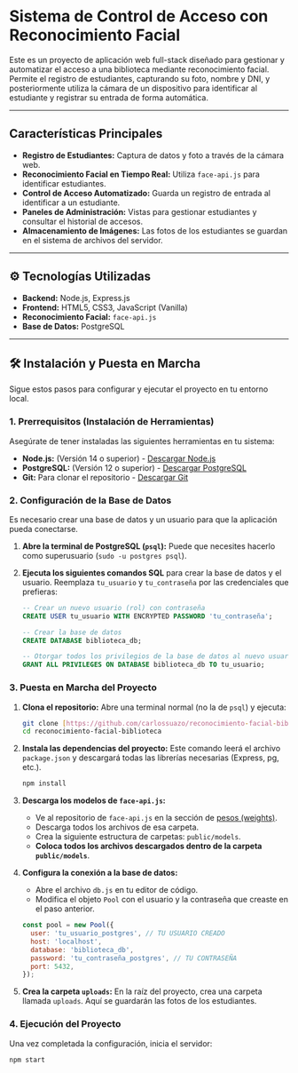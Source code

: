 # Sistema de Control de Acceso con Reconocimiento Facial

Este es un proyecto de aplicación web full-stack diseñado para gestionar y automatizar el acceso a una biblioteca mediante reconocimiento facial. Permite el registro de estudiantes, capturando su foto, nombre y DNI, y posteriormente utiliza la cámara de un dispositivo para identificar al estudiante y registrar su entrada de forma automática.

---

## Características Principales

* **Registro de Estudiantes:** Captura de datos y foto a través de la cámara web.
* **Reconocimiento Facial en Tiempo Real:** Utiliza `face-api.js` para identificar estudiantes.
* **Control de Acceso Automatizado:** Guarda un registro de entrada al identificar a un estudiante.
* **Paneles de Administración:** Vistas para gestionar estudiantes y consultar el historial de accesos.
* **Almacenamiento de Imágenes:** Las fotos de los estudiantes se guardan en el sistema de archivos del servidor.

---

## ⚙️ Tecnologías Utilizadas

* **Backend:** Node.js, Express.js
* **Frontend:** HTML5, CSS3, JavaScript (Vanilla)
* **Reconocimiento Facial:** `face-api.js`
* **Base de Datos:** PostgreSQL

---

## 🛠️ Instalación y Puesta en Marcha

Sigue estos pasos para configurar y ejecutar el proyecto en tu entorno local.

### **1. Prerrequisitos (Instalación de Herramientas)**

Asegúrate de tener instaladas las siguientes herramientas en tu sistema:

* **Node.js:** (Versión 14 o superior) - [Descargar Node.js](https://nodejs.org/)
* **PostgreSQL:** (Versión 12 o superior) - [Descargar PostgreSQL](https://www.postgresql.org/download/)
* **Git:** Para clonar el repositorio - [Descargar Git](https://git-scm.com/downloads)

### **2. Configuración de la Base de Datos**

Es necesario crear una base de datos y un usuario para que la aplicación pueda conectarse.

1.  **Abre la terminal de PostgreSQL (`psql`):**
    Puede que necesites hacerlo como superusuario (`sudo -u postgres psql`).

2.  **Ejecuta los siguientes comandos SQL** para crear la base de datos y el usuario. Reemplaza `tu_usuario` y `tu_contraseña` por las credenciales que prefieras:

    ```sql
    -- Crear un nuevo usuario (rol) con contraseña
    CREATE USER tu_usuario WITH ENCRYPTED PASSWORD 'tu_contraseña';

    -- Crear la base de datos
    CREATE DATABASE biblioteca_db;

    -- Otorgar todos los privilegios de la base de datos al nuevo usuario
    GRANT ALL PRIVILEGES ON DATABASE biblioteca_db TO tu_usuario;
    ```

### **3. Puesta en Marcha del Proyecto**

1.  **Clona el repositorio:**
    Abre una terminal normal (no la de `psql`) y ejecuta:
    ```bash
    git clone [https://github.com/carlossuazo/reconocimiento-facial-biblioteca.git](https://github.com/carlossuazo/reconocimiento-facial-biblioteca.git)
    cd reconocimiento-facial-biblioteca
    ```

2.  **Instala las dependencias del proyecto:**
    Este comando leerá el archivo `package.json` y descargará todas las librerías necesarias (Express, pg, etc.).
    ```bash
    npm install
    ```

3.  **Descarga los modelos de `face-api.js`:**
    * Ve al repositorio de `face-api.js` en la sección de [pesos (weights)](https://github.com/justadudewhohacks/face-api.js/tree/master/weights).
    * Descarga todos los archivos de esa carpeta.
    * Crea la siguiente estructura de carpetas: `public/models`.
    * **Coloca todos los archivos descargados dentro de la carpeta `public/models`**.

4.  **Configura la conexión a la base de datos:**
    * Abre el archivo `db.js` en tu editor de código.
    * Modifica el objeto `Pool` con el usuario y la contraseña que creaste en el paso anterior.
    ```javascript
    const pool = new Pool({
      user: 'tu_usuario_postgres', // TU USUARIO CREADO
      host: 'localhost',
      database: 'biblioteca_db',
      password: 'tu_contraseña_postgres', // TU CONTRASEÑA
      port: 5432,
    });
    ```

5.  **Crea la carpeta `uploads`:**
    En la raíz del proyecto, crea una carpeta llamada `uploads`. Aquí se guardarán las fotos de los estudiantes.

### **4. Ejecución del Proyecto**

Una vez completada la configuración, inicia el servidor:

```bash
npm start
